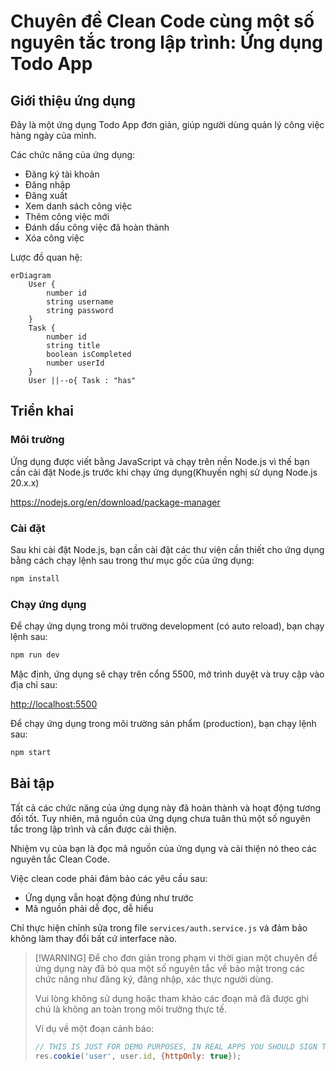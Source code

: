 # Chuyên đề Clean Code cùng một số nguyên tắc trong lập trình: Ứng dụng Todo App

## Giới thiệu ứng dụng

Đây là một ứng dụng Todo App đơn giản, giúp người dùng quản lý công việc hàng ngày của mình.

Các chức năng của ứng dụng:

- Đăng ký tài khoản
- Đăng nhập
- Đăng xuất
- Xem danh sách công việc
- Thêm công việc mới
- Đánh dấu công việc đã hoàn thành
- Xóa công việc

Lược đồ quan hệ:

```mermaid
erDiagram
    User {
        number id
        string username
        string password
    }
    Task {
        number id
        string title
        boolean isCompleted
        number userId
    }
    User ||--o{ Task : "has"
```

## Triển khai

### Môi trường

Ứng dụng được viết bằng JavaScript và chạy trên nền Node.js vì thế bạn cần cài đặt Node.js trước khi
chạy ứng dụng(Khuyến nghị sử dụng Node.js 20.x.x)

<https://nodejs.org/en/download/package-manager>

### Cài đặt

Sau khi cài đặt Node.js, bạn cần cài đặt các thư viện cần thiết cho ứng dụng bằng cách chạy lệnh sau
trong thư mục gốc của ứng dụng:

```bash
npm install
```

### Chạy ứng dụng

Để chạy ứng dụng trong môi trường development (có auto reload), bạn chạy lệnh sau:

```bash
npm run dev
```

Mặc định, ứng dụng sẽ chạy trên cổng 5500, mở trình duyệt và truy cập vào địa chỉ sau:

<http://localhost:5500>

Để chạy ứng dụng trong môi trường sản phẩm (production), bạn chạy lệnh sau:

```bash
npm start
```

## Bài tập

Tất cả các chức năng của ứng dụng này đã hoàn thành và hoạt động tương đối tốt. Tuy nhiên, mã nguồn
của ứng dụng chưa tuân thủ một số nguyên tắc trong lập trình và cần được cải thiện.

Nhiệm vụ của bạn là đọc mã nguồn của ứng dụng và cải thiện nó theo các nguyên tắc Clean Code.

Việc clean code phải đảm bảo các yêu cầu sau:

- Ứng dụng vẫn hoạt động đúng như trước
- Mã nguồn phải dễ đọc, dễ hiểu

Chỉ thực hiện chỉnh sửa trong file `services/auth.service.js` và đảm bảo không làm thay đổi bất cứ
interface nào.

> [!WARNING] Để cho đơn giản trong phạm vi thời gian một chuyên đề ứng dụng này đã bỏ qua một số
> nguyên tắc về bảo mật trong các chức năng như đăng ký, đăng nhập, xác thực người dùng.
>
> Vui lòng không sử dụng hoặc tham khảo các đoạn mã đã được ghi chú là không an toàn trong môi
> trường thực tế.
>
> Ví dụ về một đoạn cảnh báo:
>
> ```js
> // THIS IS JUST FOR DEMO PURPOSES, IN REAL APPS YOU SHOULD SIGN THE COOKIE WITH A SECRET KEY
> res.cookie('user', user.id, {httpOnly: true});
> ```
